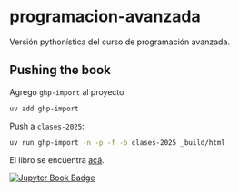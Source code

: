 # programacion-avanzada
Versión pythonística del curso de programación avanzada.


## Pushing the book

Agrego `ghp-import` al proyecto
```bash
uv add ghp-import
```

Push a `clases-2025`:
```bash
uv run ghp-import -n -p -f -b clases-2025 _build/html
````

El libro se encuentra [acá](https://flavio.colavecchia.net/programacion-avanzada-clases/intro.html).

[![Jupyter Book Badge](https://jupyterbook.org/badge.svg)](https://flavio.colavecchia.net/programacion-avanzada-clases/intro.html)
